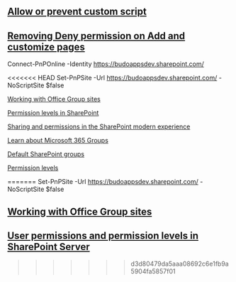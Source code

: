 ## [Allow or prevent custom script](https://docs.microsoft.com/en-us/sharepoint/allow-or-prevent-custom-script)

## [Removing Deny permission on Add and customize pages](https://www.infowisesolutions.com/documentation/?ID=253)

 Connect-PnPOnline -Identity https://budoappsdev.sharepoint.com/ 

<<<<<<< HEAD
Set-PnPSite -Url https://budoappsdev.sharepoint.com/ -NoScriptSite $false 

[Working with Office Group sites](https://www.infowisesolutions.com/blog/working-with-office-group-sites)

[Permission levels in SharePoint](https://docs.microsoft.com/en-us/sharepoint/understanding-permission-levels)

[Sharing and permissions in the SharePoint modern experience](https://docs.microsoft.com/en-us/sharepoint/modern-experience-sharing-permissions)

[Learn about Microsoft 365 Groups](https://support.microsoft.com/en-us/office/learn-about-microsoft-365-groups-b565caa1-5c40-40ef-9915-60fdb2d97fa2?ui=en-us&rs=en-us&ad=us#ID0EAACAAA=Manage)

[Default SharePoint groups](https://docs.microsoft.com/en-us/sharepoint/default-sharepoint-groups#special-sharepoint-groups)

[Permission levels](https://docs.microsoft.com/en-us/sharepoint/how-to-create-and-edit-permission-levels)

=======
 Set-PnPSite -Url https://budoappsdev.sharepoint.com/ -NoScriptSite $false

## [Working with Office Group sites](https://www.infowisesolutions.com/blog/working-with-office-group-sites)

## [User permissions and permission levels in SharePoint Server](https://docs.microsoft.com/en-us/sharepoint/sites/user-permissions-and-permission-levels)
>>>>>>> d3d80479da5aaa08692c6e1fb9a5904fa5857f01

